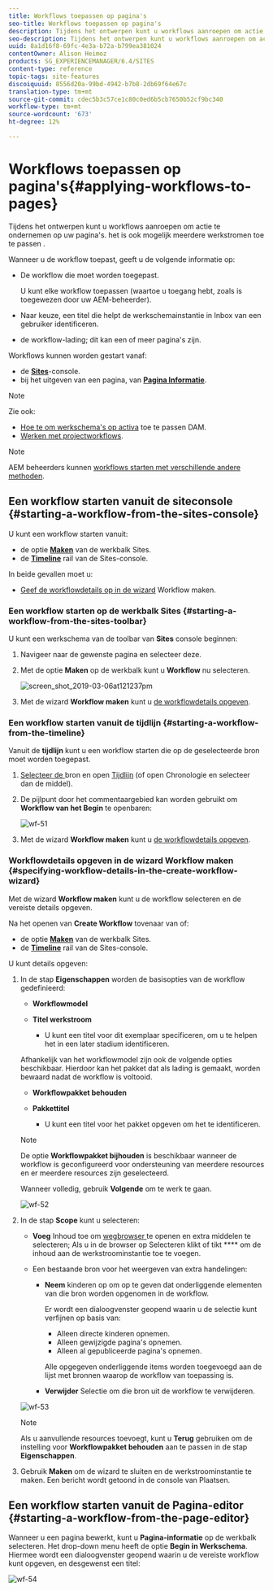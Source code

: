 ```yaml
---
title: Workflows toepassen op pagina's
seo-title: Workflows toepassen op pagina's
description: Tijdens het ontwerpen kunt u workflows aanroepen om actie te ondernemen op uw pagina's. het is ook mogelijk meerdere werkschema's toe te passen.
seo-description: Tijdens het ontwerpen kunt u workflows aanroepen om actie te ondernemen op uw pagina's. het is ook mogelijk meerdere werkschema's toe te passen.
uuid: 8a1d16f8-69fc-4e3a-b72a-b799ea381024
contentOwner: Alison Heimoz
products: SG_EXPERIENCEMANAGER/6.4/SITES
content-type: reference
topic-tags: site-features
discoiquuid: 8556d20a-99bd-4942-b7b8-2db69f64e67c
translation-type: tm+mt
source-git-commit: cdec5b3c57ce1c80c0ed6b5cb7650b52cf9bc340
workflow-type: tm+mt
source-wordcount: '673'
ht-degree: 12%

---
```



# Workflows toepassen op pagina&#39;s{#applying-workflows-to-pages}

Tijdens het ontwerpen kunt u workflows aanroepen om actie te ondernemen op uw pagina&#39;s. het is ook mogelijk meerdere werkstromen toe te passen .

Wanneer u de workflow toepast, geeft u de volgende informatie op:

* De workflow die moet worden toegepast.

   U kunt elke workflow toepassen (waartoe u toegang hebt, zoals is toegewezen door uw AEM-beheerder).

* Naar keuze, een titel die helpt de werkschemainstantie in Inbox van een gebruiker identificeren.
* de workflow-lading; dit kan een of meer pagina&#39;s zijn.

Workflows kunnen worden gestart vanaf:

* de **[Sites](#starting-a-workflow-from-the-sites-console)**-console.
* bij het uitgeven van een pagina, van **[Pagina Informatie](#starting-a-workflow-from-the-page-editor)**.

>[!NOTE]
>
>Zie ook:
>
>* [Hoe te om werkschema&#39;s op activa](/help/assets/assets-workflow.md) toe te passen DAM.
>* [Werken met projectworkflows](/help/sites-authoring/projects-with-workflows.md).

>



>[!NOTE]
>
>AEM beheerders kunnen [workflows starten met verschillende andere methoden](/help/sites-administering/workflows-starting.md).

## Een workflow starten vanuit de siteconsole {#starting-a-workflow-from-the-sites-console}

U kunt een workflow starten vanuit:

* de optie **[Maken](#starting-a-workflow-from-the-sites-toolbar)** van de werkbalk Sites.
* de **[Timeline](#starting-a-workflow-from-the-timeline)** rail van de Sites-console.

In beide gevallen moet u:

* [Geef de workflowdetails op in de wizard](#specifying-workflow-details-in-the-create-workflow-wizard) Workflow maken.

### Een workflow starten op de werkbalk Sites {#starting-a-workflow-from-the-sites-toolbar}

U kunt een werkschema van de toolbar van **Sites** console beginnen:

1. Navigeer naar de gewenste pagina en selecteer deze.

1. Met de optie **Maken** op de werkbalk kunt u **Workflow** nu selecteren.

   ![screen_shot_2019-03-06at121237pm](assets/screen_shot_2019-03-06at121237pm.png)

1. Met de wizard **Workflow maken** kunt u [de workflowdetails opgeven](#specifying-workflow-details-in-the-create-workflow-wizard).

### Een workflow starten vanuit de tijdlijn {#starting-a-workflow-from-the-timeline}

Vanuit de **tijdlijn** kunt u een workflow starten die op de geselecteerde bron moet worden toegepast.

1. [Selecteer de ](/help/sites-authoring/basic-handling.md#viewing-and-selecting-resources) bron en open  [Tijdlijn](/help/sites-authoring/basic-handling.md#timeline)  (of open Chronologie en selecteer dan de middel).
1. De pijlpunt door het commentaargebied kan worden gebruikt om **Workflow van het Begin** te openbaren:

   ![wf-51](assets/wf-51.png)

1. Met de wizard **Workflow maken** kunt u [de workflowdetails opgeven](#specifying-workflow-details-in-the-create-workflow-wizard).

### Workflowdetails opgeven in de wizard Workflow maken {#specifying-workflow-details-in-the-create-workflow-wizard}

Met de wizard **Workflow maken** kunt u de workflow selecteren en de vereiste details opgeven.

Na het openen van **Create Workflow** tovenaar van of:

* de optie **[Maken](#starting-a-workflow-from-the-sites-toolbar)** van de werkbalk Sites.
* de **[Timeline](#starting-a-workflow-from-the-timeline)** rail van de Sites-console.

U kunt details opgeven:

1. In de stap **Eigenschappen** worden de basisopties van de workflow gedefinieerd:

   * **Workflowmodel**
   * **Titel werkstroom**

      * U kunt een titel voor dit exemplaar specificeren, om u te helpen het in een later stadium identificeren.

   Afhankelijk van het workflowmodel zijn ook de volgende opties beschikbaar. Hierdoor kan het pakket dat als lading is gemaakt, worden bewaard nadat de workflow is voltooid.

   * **Workflowpakket behouden**
   * **Pakkettitel**

      * U kunt een titel voor het pakket opgeven om het te identificeren.
   >[!NOTE]
   >
   >De optie **Workflowpakket bijhouden** is beschikbaar wanneer de workflow is geconfigureerd voor ondersteuning van meerdere resources en er meerdere resources zijn geselecteerd.[](/help/sites-developing/workflows-models.md#configuring-a-workflow-for-multi-resource-support)

   Wanneer volledig, gebruik **Volgende** om te werk te gaan.

   ![wf-52](assets/wf-52.png)

1. In de stap **Scope** kunt u selecteren:

   * **Voeg** Inhoud toe om  [wegbrowser ](/help/sites-authoring/author-environment-tools.md#path-browser) te openen en extra middelen te selecteren; Als u in de browser op Selecteren klikt of tikt  **** om de inhoud aan de werkstroominstantie toe te voegen.
   * Een bestaande bron voor het weergeven van extra handelingen:

      * **Neem** kinderen op om op te geven dat onderliggende elementen van die bron worden opgenomen in de workflow.

         Er wordt een dialoogvenster geopend waarin u de selectie kunt verfijnen op basis van:

         * Alleen directe kinderen opnemen.
         * Alleen gewijzigde pagina&#39;s opnemen.
         * Alleen al gepubliceerde pagina&#39;s opnemen.

         Alle opgegeven onderliggende items worden toegevoegd aan de lijst met bronnen waarop de workflow van toepassing is.

      * **Verwijder** Selectie om die bron uit de workflow te verwijderen.

   ![wf-53](assets/wf-53.png)

   >[!NOTE]
   >
   >Als u aanvullende resources toevoegt, kunt u **Terug** gebruiken om de instelling voor **Workflowpakket behouden** aan te passen in de stap **Eigenschappen**.

1. Gebruik **Maken** om de wizard te sluiten en de werkstroominstantie te maken. Een bericht wordt getoond in de console van Plaatsen.

## Een workflow starten vanuit de Pagina-editor {#starting-a-workflow-from-the-page-editor}

Wanneer u een pagina bewerkt, kunt u **Pagina-informatie** op de werkbalk selecteren. Het drop-down menu heeft de optie **Begin in Werkschema**. Hiermee wordt een dialoogvenster geopend waarin u de vereiste workflow kunt opgeven, en desgewenst een titel:

![wf-54](assets/wf-54.png)

